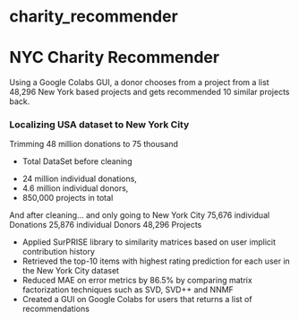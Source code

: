 # charity_recommender

# NYC Charity Recommender
Using a Google Colabs GUI, a donor chooses from a project from a list 48,296 New York based projects and gets recommended 10 similar projects back. 

### Localizing USA dataset to New York City
Trimming 48 million donations to 75 thousand
- Total DataSet before cleaning
+ 24 million individual donations, 
+ 4.6 million individual donors, 
+ 850,000 projects in total

And after cleaning… and only going to New York City
75,676 individual Donations
25,876 individual Donors
48,296 Projects 

+ Applied SurPRISE library to similarity matrices based on user implicit contribution history
+ Retrieved the top-10 items with highest rating prediction for each user in the New York City dataset
+ Reduced MAE on error metrics by 86.5% by comparing matrix factorization techniques such as SVD, SVD++ and NNMF
+ Created a GUI on Google Colabs for users that returns a list of recommendations

